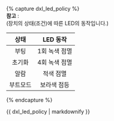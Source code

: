 {% capture dxl_led_policy %}  
**참고** :  
(장치의 상태(조건)에 따른 LED의 동작입니다.)

| 상태     | LED 동작      |
|:--------:|:-------------:|
| 부팅     | 1회 녹색 점멸 |
| 초기화   | 4회 녹색 점멸 |
| 알람     | 적색 점멸     |
| 부트모드 | 보라색 점등   |

{% endcapture %}
<div class="notice">{{ dxl_led_policy | markdownify }}</div>
